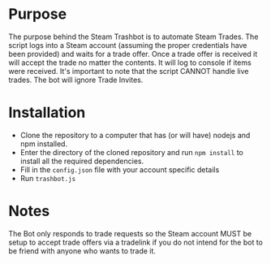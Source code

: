 # Purpose

The purpose behind the Steam Trashbot is to automate Steam Trades.
The script logs into a Steam account (assuming the proper credentials have been provided) and waits for a trade offer.
Once a trade offer is received it will accept the trade no matter the contents. It will log to console if items were received.
It's important to note that the script CANNOT handle live trades. The bot will ignore Trade Invites.


# Installation

- Clone the repository to a computer that has (or will have) nodejs and npm installed.
- Enter the directory of the cloned repository and run `npm install` to install all the required dependencies.
- Fill in the `config.json` file with your account specific details
- Run `trashbot.js`

# Notes

The Bot only responds to trade requests so the Steam account MUST be setup to accept trade offers via a tradelink
if you do not intend for the bot to be friend with anyone who wants to trade it.
